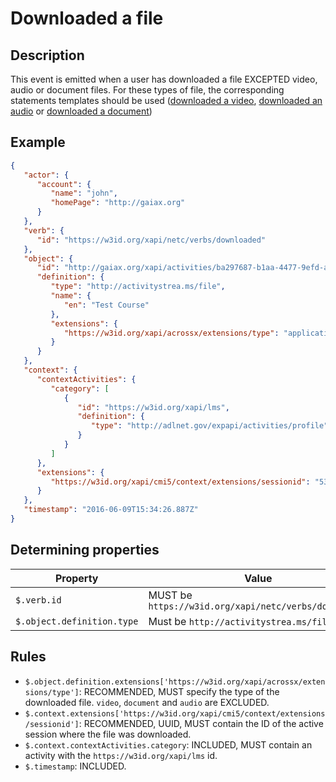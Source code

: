 # Downloaded a file

## Description

This event is emitted when a user has downloaded a file EXCEPTED video, audio or document files. For these types of file, the corresponding statements templates should be used ([downloaded a video](./downloaded_video.md), [downloaded an audio](./downloaded_audio.md) or [downloaded a document](./downloaded_document.md))

## Example

```json
{
   "actor": {
      "account": {
         "name": "john",
         "homePage": "http://gaiax.org"
      }
   },
   "verb": {
      "id": "https://w3id.org/xapi/netc/verbs/downloaded"
   },
   "object": {
      "id": "http://gaiax.org/xapi/activities/ba297687-b1aa-4477-9efd-a782c8fdb90a",
      "definition": {
         "type": "http://activitystrea.ms/file",
         "name": {
            "en": "Test Course"
         },
         "extensions": {
            "https://w3id.org/xapi/acrossx/extensions/type": "application/pdf"
         }
      }
   },
   "context": {
      "contextActivities": {
         "category": [
            {
               "id": "https://w3id.org/xapi/lms",
               "definition": {
                  "type": "http://adlnet.gov/expapi/activities/profile"
               }
            }
         ]
      },
      "extensions": {
         "https://w3id.org/xapi/cmi5/context/extensions/sessionid": "53ff781a-3c52-11ee-be56-0242ac120002"
      }
   },
   "timestamp": "2016-06-09T15:34:26.887Z"
}
```

## Determining properties

| Property | Value |
|---|---|
| `$.verb.id` | MUST be `https://w3id.org/xapi/netc/verbs/downloaded` |
| `$.object.definition.type` | Must be `http://activitystrea.ms/file` |

## Rules

- `$.object.definition.extensions['https://w3id.org/xapi/acrossx/extensions/type']`: RECOMMENDED, MUST specify the type of the downloaded file. `video`, `document` and `audio` are EXCLUDED.
- `$.context.extensions['https://w3id.org/xapi/cmi5/context/extensions/sessionid']`: RECOMMENDED, UUID, MUST contain the ID of the active session where the file was downloaded.
- `$.context.contextActivities.category`: INCLUDED, MUST contain an activity with the `https://w3id.org/xapi/lms` id.
- `$.timestamp`: INCLUDED.